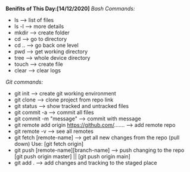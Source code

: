 **Benifits of This Day:[14/12/2020]**
*Bash Commands:*
* ls --> list of files
* ls -l --> more details
* mkdir --> create folder
* cd --> go to directory
* cd .. --> go back one level
* pwd --> get working directory
* tree --> whole device directory
* touch --> create file
* clear --> clear logs

*Git commands:*
* git init --> create git working environment
* git clone --> clone project from repo link
* git status --> show tracked and untracked files
* git commit -a --> commit all files
* git commit -m "message" --> commit with message
* git remote add origin https://github.com/....... --> add remote repo
* git remote -v --> see all remotes
* git fetch [remote-name] --> get all new changes from the repo (pull down) Use: [git fetch origin]
* git push [remote-name][branch-name] --> push changing to the repo [git push origin master] || [git push origin main]
* git add . --> add changes and tracking to the staged place
